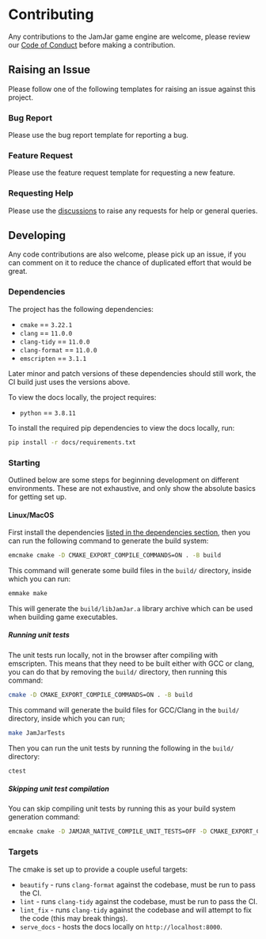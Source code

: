 # Contributing

Any contributions to the JamJar game engine are welcome, please review our [Code of Conduct](./CODE_OF_CONDUCT.md)
before making a contribution.

## Raising an Issue

Please follow one of the following templates for raising an issue against this project.

### Bug Report

Please use the bug report template for reporting a bug.

### Feature Request

Please use the feature request template for requesting a new feature.

### Requesting Help

Please use the [discussions](https://github.com/jamjarlabs/JamJar/discussions) to raise any requests for help or
general queries.

## Developing

Any code contributions are also welcome, please pick up an issue, if you can comment on it to reduce the chance of
duplicated effort that would be great.

### Dependencies

The project has the following dependencies:

- `cmake` == `3.22.1`
- `clang` == `11.0.0`
- `clang-tidy` == `11.0.0`
- `clang-format` == `11.0.0`
- `emscripten` == `3.1.1`

Later minor and patch versions of these dependencies should still work, the CI build just uses the versions above.

To view the docs locally, the project requires:

- `python` == `3.8.11`

To install the required pip dependencies to view the docs locally, run:

```bash
pip install -r docs/requirements.txt
```

### Starting

Outlined below are some steps for beginning development on different environments. These are not exhaustive, and only
show the absolute basics for getting set up.

#### Linux/MacOS

First install the dependencies [listed in the dependencies section](#dependencies), then you can run the following
command to generate the build system:

```bash
emcmake cmake -D CMAKE_EXPORT_COMPILE_COMMANDS=ON . -B build
```

This command will generate some build files in the `build/` directory, inside which you can run:

```bash
emmake make
```

This will generate the `build/libJamJar.a` library archive which can be used when building game executables.

##### Running unit tests

The unit tests run locally, not in the browser after compiling with emscripten. This means that they need to be built
either with GCC or clang, you can do that by removing the `build/` directory, then running this command:

```bash
cmake -D CMAKE_EXPORT_COMPILE_COMMANDS=ON . -B build
```

This command will generate the build files for GCC/Clang in the `build/` directory, inside which you can run;

```bash
make JamJarTests
```

Then you can run the unit tests by running the following in the `build/` directory:

```bash
ctest
```

##### Skipping unit test compilation

You can skip compiling unit tests by running this as your build system generation command:

```bash
emcmake cmake -D JAMJAR_NATIVE_COMPILE_UNIT_TESTS=OFF -D CMAKE_EXPORT_COMPILE_COMMANDS=ON -B build .
```

### Targets

The cmake is set up to provide a couple useful targets:

- `beautify` - runs `clang-format` against the codebase, must be run to pass the CI.
- `lint` - runs `clang-tidy` against the codebase, must be run to pass the CI.
- `lint_fix` - runs `clang-tidy` against the codebase and will attempt to fix the code (this may break things).
- `serve_docs` - hosts the docs locally on `http://localhost:8000`.
